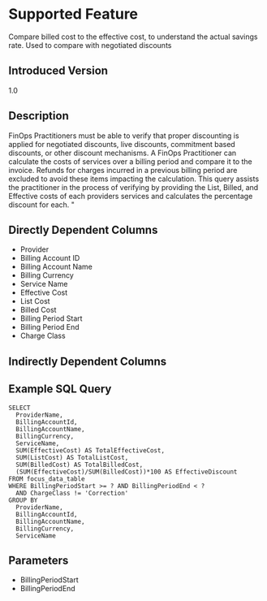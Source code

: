 # Supported Feature

Compare billed cost to the effective cost, to understand the actual savings rate. Used to compare with negotiated discounts

## Introduced Version
1.0

## Description
FinOps Practitioners must be able to verify that proper discounting is applied for negotiated discounts, live discounts, commitment based discounts, or other discount mechanisms. A FinOps Practitioner can calculate the costs of services over a billing period and compare it to the invoice. Refunds for charges incurred in a previous billing period are excluded to avoid these items impacting the calculation. This query assists the practitioner in the process of verifying by providing the List, Billed, and Effective costs of each providers services and calculates the percentage discount for each.
"

## Directly Dependent Columns
* Provider 
* Billing Account ID
* Billing Account Name
* Billing Currency
* Service Name
* Effective Cost
* List Cost
* Billed Cost
* Billing Period Start
* Billing Period End
* Charge Class

## Indirectly Dependent Columns



## Example SQL Query
```
SELECT
  ProviderName,
  BillingAccountId,
  BillingAccountName,
  BillingCurrency,
  ServiceName,
  SUM(EffectiveCost) AS TotalEffectiveCost,
  SUM(ListCost) AS TotalListCost,
  SUM(BilledCost) AS TotalBilledCost,
  (SUM(EffectiveCost)/SUM(BilledCost))*100 AS EffectiveDiscount
FROM focus_data_table
WHERE BillingPeriodStart >= ? AND BillingPeriodEnd < ?
  AND ChargeClass != 'Correction'
GROUP BY
  ProviderName,
  BillingAccountId,
  BillingAccountName,
  BillingCurrency,
  ServiceName
```

## Parameters
* BillingPeriodStart
* BillingPeriodEnd